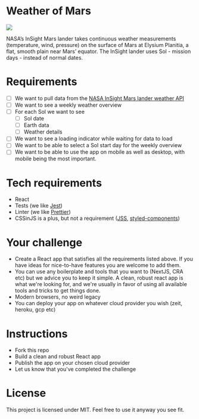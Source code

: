 Weather of Mars
====

![](https://images.unsplash.com/photo-1573588028698-f4759befb09a?ixlib=rb-1.2.1&ixid=eyJhcHBfaWQiOjEyMDd9&auto=format&fit=crop&w=2690&q=80)

NASA’s InSight Mars lander takes continuous weather measurements (temperature, wind, pressure) on the surface of Mars at Elysium Planitia, a flat, smooth plain near Mars’ equator.
The InSight lander uses Sol - mission days - instead of normal dates.

# Requirements

- [ ] We want to pull data from the [NASA InSight Mars lander weather API](https://api.nasa.gov)
- [ ] We want to see a weekly weather overview
- [ ] For each Sol we want to see
  - [ ] Sol date
  - [ ] Earth data
  - [ ] Weather details 
- [ ] We want to see a loading indicator while waiting for data to load
- [ ] We want to be able to select a Sol start day for the weekly overview
- [ ] We want to be able to use the app on mobile as well as desktop, with mobile being the most important.

# Tech requirements
- React
- Tests (we like [Jest](https://jestjs.io))
- Linter (we like [Prettier](https://prettier.io))
- CSSinJS is a plus, but not a requirement ([JSS](https://cssinjs.org/react-jss/), [styled-components](https://www.styled-components.com))


# Your challenge
- Create a React app that satisfies all the requirements listed above. If you have ideas for nice-to-have features you are welcome to add them.
- You can use any boilerplate and tools that you want to (NextJS, CRA etc) but we advice you to keep it simple. A clean, robust react app is what we're looking for, and we're usually in favor of using all available tools and tricks to get things done.
- Modern browsers, no weird legacy
- You can deploy your app on whatever cloud provider you wish (zeit, heroku, gcp etc)

# Instructions

- Fork this repo
- Build a clean and robust React app
- Publish the app on your chosen cloud provider
- Let us know that you've completed the challenge

# License

This project is licensed under MIT. Feel free to use it anyway you see fit.
